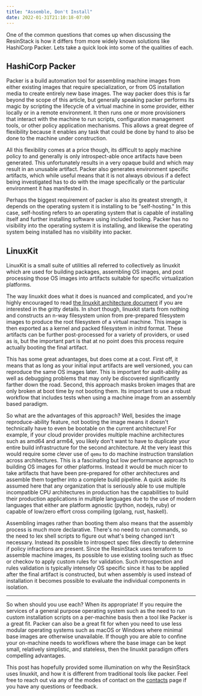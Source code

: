 ```yaml
---
title: "Assemble, Don't Install"
date: 2022-01-31T21:10:18-07:00
---
```


One of the common questions that comes up when discussing the
ResinStack is how it differs from more widely known solutions like
HashiCorp Packer.  Lets take a quick look into some of the qualities
of each.

## HashiCorp Packer

Packer is a build automation tool for assembling machine images from
either existing images that require specialization, or from OS
installation media to create entirely new base images.  The way packer
does this is far beyond the scope of this article, but generally
speaking packer performs its magic by scripting the lifecycle of a
virtual machine in some provider, either locally or in a remote
environment.  It then runs one or more provisioners that interact with
the machine to run scripts, configuration management tools, or other
policy application mechanisms.  This allows a great degree of
flexibility because it enables any task that could be done by hand to
also be done to the machine under construction.

All this flexibility comes at a price though, its difficult to apply
machine policy to and generally is only introspect-able once artifacts
have been generated.  This unfortunately results in a very opaque
build and which may result in an unusable artifact.  Packer also
generates environment specific artifacts, which while useful means
that it is not always obvious if a defect being investigated has to do
with the image specifically or the particular environment it has
manifested in.

Perhaps the biggest requirement of packer is also its greatest
strength, it depends on the operating system it is installing to be
"self-hosting."  In this case, self-hosting refers to an operating
system that is capable of installing itself and further installing
software using included tooling.  Packer has no visibility into the
operating system it is installing, and likewise the operating system
being installed has no visibility into packer.

## LinuxKit

LinuxKit is a small suite of utilities all referred to collectively as
linuxkit which are used for building packages, assembling OS images,
and post processing those OS images into artifacts suitable for
specific virtualization platforms.

The way linuxkit does what it does is nuanced and complicated, and
you're highly encouraged to read [the linuxkit architecture
document](https://github.com/linuxkit/linuxkit/blob/master/docs/architecture.md)
if you are interested in the gritty details.  In short though,
linuxkit starts from nothing and constructs an n-way filesystem union
from pre-prepared filesystem images to produce the root filesystem of
a virtual machine.  This image is then exported as a kernel and packed
filesystem in initrd format.  These artifacts can be further
post-processed for a variety of providers, or used as is, but the
important part is that at no point does this process require actually
booting the final artifact.

This has some great advantages, but does come at a cost.  First off,
it means that as long as your initial input artifacts are well
versioned, you can reproduce the same OS images later.  This is
important for audit-ability as well as debugging problems that may only
be discovered significantly farther down the road.  Second, this
approach masks broken images that are only broken at boot time by not
booting them.  Its important to use a robust workflow that includes
tests when using a machine image from an assembly based paradigm.

So what are the advantages of this approach?  Well, besides the image
reproduce-ability feature, not booting the image means it doesn't
technically have to even be bootable on the current architecture!  For
example, if your cloud provider provides multiple machine
architectures such as amd64 and arm64, you likely don't want to have
to duplicate your entire build infrastructure for the second
architecture.  At the very least this would require some clever use of
`qemu` to do machine instruction translation across architectures.
This is a fascinating but low performance approach to building OS
images for other platforms.  Instead it would be much nicer to take
artifacts that have been pre-prepared for other architectures and
assemble them together into a complete build pipeline.  A quick aside:
its assumed here that any organization that is seriously able to use
multiple incompatible CPU architectures in production has the
capabilities to build their production applications in multiple
languages due to the use of modern languages that either are platform
agnostic (python, nodejs, ruby) or capable of low/zero effort cross
compiling (golang, rust, haskell).

Assembling images rather than booting them also means that the
assembly process is much more declarative.  There's no need to run
commands, so the need to lex shell scripts to figure out what's being
changed isn't necessary.  Instead its possible to introspect spec
files directly to determine if policy infractions are present.  Since
the ResinStack uses terraform to assemble machine images, its possible
to use existing tooling such as tfsec or checkov to apply custom rules
for validation.  Such introspection and rules validation is typically
intensely OS specific since it has to be applied after the final
artifact is constructed, but when assembly is used instead of
installation it becomes possible to evaluate the individual components
in isolation.

---

So when should you use each?  When its appropriate!  If you require
the services of a general purpose operating system such as the need to
run custom installation scripts on a per-machine basis then a tool
like Packer is a great fit.  Packer can also be a great fit for when
you need to use less modular operating systems such as macOS or
Windows where minimal base images are otherwise unavailable.  If
though you are able to confine your on-machine needs to workflows
where the base image can be kept small, relatively simplistic, and
stateless, then the linuxkit paradigm offers compelling advantages.

This post has hopefully provided some illumination on why the
ResinStack uses linuxkit, and how it is different from traditional
tools like packer.  Feel free to reach out via any of the modes of
contact on the [contacts](/contact/) page if you have any questions or
feedback.

